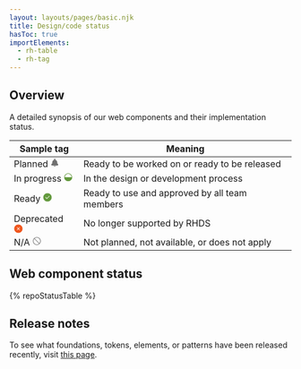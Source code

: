 ```yaml
---
layout: layouts/pages/basic.njk
title: Design/code status
hasToc: true
importElements:
  - rh-table
  - rh-tag
---
```


<link rel="stylesheet" href="{{ '/assets/packages/@rhds/elements/elements/rh-table/rh-table-lightdom.css' | url }}">

<section aria-labelledby="overview">

## Overview

A detailed synopsis of our web components and their implementation status.

  <rh-table class="component-status-table">
    <table>
      <colgroup>
        <col />
        <col />
      </colgroup>
      <thead>
        <tr>
          <th scope="col" data-label="Sample tag">Sample tag</th>
          <th scope="col" data-label="Meaning">Meaning</th>
        </tr>
      </thead>
      <tbody>
        <tr>
          <td data-label="Sample tag">
            <span>
              <rh-tag variant="filled" color="gray">
                Planned
                <svg slot="icon" xmlns="http://www.w3.org/2000/svg" width="1em" height="1em" viewBox="0 0 16 16" role="img" aria-label="planned icon">
                  <style type="text/css">
                    .planned{fill:#707070;}
                  </style>
                  <g>
                    <path class="planned" d="M8,12c0.6,0,1,0.4,1,1s-0.4,1-1,1s-1-0.4-1-1S7.4,12,8,12z M8,11c-1.1,0-2,0.9-2,2s0.9,2,2,2s2-0.9,2-2
                      S9.1,11,8,11z"/>
                    <path class="planned" d="M12.5,9V7.5C12.5,5,10.5,3,8,3S3.5,5,3.5,7.5V9c0,0.6-0.4,1-1,1C2.2,10,2,10.2,2,10.5v2C2,12.8,2.2,13,2.5,13
                      h11c0.3,0,0.5-0.2,0.5-0.5v-2c0-0.3-0.2-0.5-0.5-0.5C12.9,10,12.5,9.6,12.5,9z"/>
                    <path class="planned" d="M8,2c0.3,0,0.5,0.2,0.5,0.5S8.3,3,8,3S7.5,2.8,7.5,2.5S7.7,2,8,2z M8,1C7.2,1,6.5,1.7,6.5,2.5S7.2,4,8,4
                      s1.5-0.7,1.5-1.5S8.8,1,8,1z"/>
                  </g>
                </svg>
              </rh-tag>
            </span>
          </td>
          <td data-label="Meaning">Ready to be worked on or ready to be released</td>
        </tr>
        <tr>
          <td data-label="Sample tag">
            <span>
              <rh-tag variant="outline" color="green">
                In progress
                <svg slot="icon" xmlns="http://www.w3.org/2000/svg" width="1em" height="1em" viewBox="0 0 16 16" fill="none" role="img" aria-label="in progress icon">
                  <style type="text/css">
                    .inprogress{fill:#63993D;}
                  </style>
                  <path class="inprogress" d="M15,8c0,3.9-3.1,7-7,7s-7-3.1-7-7H15z"/>
                  <path class="inprogress" d="M8,2c3.3,0,6,2.7,6,6s-2.7,6-6,6s-6-2.7-6-6S4.7,2,8,2z M8,1C4.1,1,1,4.1,1,8s3.1,7,7,7s7-3.1,7-7S11.9,1,8,1z"/>
                </svg>
              </rh-tag>
            </span>
          </td>
          <td data-label="Meaning">In the design or development process</td>
        </tr>
        <tr>
          <td data-label="Sample tag">
            <span>
              <rh-tag variant="filled" color="green">
                Ready
                <svg slot="icon" xmlns="http://www.w3.org/2000/svg" width="1em" height="1em" viewBox="0 0 14 15" fill="none" role="img" aria-label="ready icon">
                  <path d="M7 14.5C10.866 14.5 14 11.366 14 7.5C14 3.63401 10.866 0.5 7 0.5C3.13401 0.5 0 3.63401 0 7.5C0 11.366 3.13401 14.5 7 14.5Z" fill="#63993D"/>
                  <path d="M4 7.5L6 9.5L10 5.5" stroke="#E9F7DF" stroke-miterlimit="10" stroke-linecap="round" stroke-linejoin="round"/>
                </svg>
              </rh-tag>
            </span>
          </td>
          <td data-label="Meaning">Ready to use and approved by all team members</td>
        </tr>
        <tr>
          <td data-label="Sample tag">
            <span>
              <rh-tag variant="filled" color="orange">
                Deprecated
                <svg slot="icon" xmlns="http://www.w3.org/2000/svg" width="1em" height="1em" viewBox="0 0 14 15" fill="none" role="img" aria-label="deprecated icon">
                  <path d="M7 14.5C10.866 14.5 14 11.366 14 7.5C14 3.63401 10.866 0.5 7 0.5C3.13401 0.5 0 3.63401 0 7.5C0 11.366 3.13401 14.5 7 14.5Z" fill="#F0561D"/>
                  <path d="M5 9.5L9 5.5" stroke="#FFE3D9" stroke-miterlimit="10" stroke-linecap="round" stroke-linejoin="round"/>
                  <path d="M9 9.5L5 5.5" stroke="#FFE3D9" stroke-miterlimit="10" stroke-linecap="round" stroke-linejoin="round"/>
                </svg>
              </rh-tag>
            </span>
          </td>
          <td data-label="Meaning">No longer supported by RHDS</td>
        </tr>
        <tr>
          <td data-label="Sample tag">
            <span>
              <rh-tag variant="outline" color="gray">
                N/A
                <svg slot="icon" xmlns="http://www.w3.org/2000/svg" width="1em" height="1em" viewBox="0 0 16 16" role="img" aria-label="not applicable icon">
                  <style type="text/css">
                    .na{fill:#707070;}
                  </style>
                  <path class="na" d="M8,1C4.1,1,1,4.1,1,8c0,3.9,3.1,7,7,7c3.9,0,7-3.1,7-7C15,4.1,11.9,1,8,1z M2,8c0-1.5,0.5-2.8,1.4-3.9l8.4,8.4
                    C10.8,13.5,9.5,14,8,14C4.7,14,2,11.3,2,8z M12.6,11.9L4.1,3.4C5.2,2.5,6.5,2,8,2c3.3,0,6,2.7,6,6C14,9.5,13.5,10.8,12.6,11.9z"/>
                </svg>
              </rh-tag>
            </span>
          </td>
          <td data-label="Meaning">Not planned, not available, or does not apply</td>
        </tr>
      </tbody>
    </table>
  </rh-table>
</section>

<section aria-labelledby="web-component-status">

## Web component status

{% repoStatusTable %}

</section>

<uxdot-feedback>
  <h2>Release notes</h2>
  <p>To see what foundations, tokens, elements, or patterns have been released recently, visit <a href="/release-notes/">this page</a>.</p>
</uxdot-feedback>
